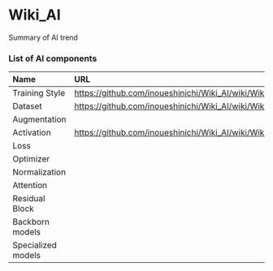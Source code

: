 # Wiki_AI
Summary of AI trend

### List of AI components
| Name | URL |
| :-- | :-- |
| Training Style | https://github.com/inoueshinichi/Wiki_AI/wiki/Wiki_Training_Style |
| Dataset | https://github.com/inoueshinichi/Wiki_AI/wiki/Wiki_Dataset |
| Augmentation | |
| Activation | https://github.com/inoueshinichi/Wiki_AI/wiki/Wiki_Activation |
| Loss | |
| Optimizer | | 
| Normalization | |
| Attention | |
| Residual Block | |
| Backborn models | |
| Specialized models | |


